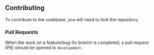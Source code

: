 ## Contributing

To contribute to the codebase, you will need to fork the repository.

### Pull Requests

When the work on a feature/bug-fix branch is completed, a pull request (PR) should be opened to `development`.
